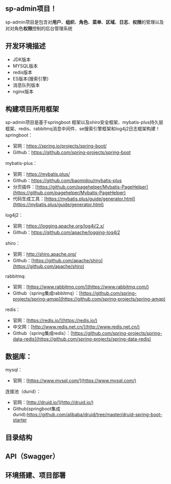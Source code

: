 ## sp-admin项目！

sp-admin项目是包含对**用户**、**组织**、**角色**、**菜单**、**区域**、**日志**、**权限**的管理以及对对角色**权限**控制的后台管理系统

## 开发环境描述
- JDK版本
- MYSQL版本
- redis版本
- ES版本(搜索引擎)
- 消息队列版本
- nginx版本

## 构建项目所用框架

sp-admin项目是基于springboot 框架以及shiro安全框架、mybatis-plus持久层框架、redis、rabbitmq消息中间件、se搜索引擎框架和log4j2日志框架构建！
springboot：
- 官网：https://spring.io/projects/spring-boot/
- Github：https://github.com/spring-projects/spring-boot

mybatis-plus：
- 官网：https://mybatis.plus/
- Github：https://github.com/baomidou/mybatis-plus
-	分页插件：[https://github.com/pagehelper/Mybatis-PageHelper](https://github.com/pagehelper/Mybatis-PageHelper)
-	代码生成工具：[https://mybatis.plus/guide/generator.html](https://mybatis.plus/guide/generator.html)

log4j2：
- 官网：https://logging.apache.org/log4j/2.x/
- Github：https://github.com/apache/logging-log4j2

shiro：
- 官网：http://shiro.apache.org/
- Github：[https://github.com/apache/shiro](https://github.com/apache/shiro)

rabbitmq:
-	官网：[https://www.rabbitmq.com/](https://www.rabbitmq.com/)
-	Github（spring集成rabbitmq）：[https://github.com/spring-projects/spring-amqp](https://github.com/spring-projects/spring-amqp)

redis：

- 官网：[https://redis.io/](https://redis.io/)
- 中文网：[http://www.redis.net.cn/](http://www.redis.net.cn/)
- Github（spring集成redis）：[https://github.com/spring-projects/spring-data-redis](https://github.com/spring-projects/spring-data-redis)
## 数据库：
mysql：
- 官网：[https://www.mysql.com/](https://www.mysql.com/)

连接池（durid）：
- 官网：[http://druid.io/](http://druid.io/)
- Github(springboot集成durid):https://github.com/alibaba/druid/tree/master/druid-spring-boot-starter
	




## 目录结构

## API（Swagger）




## 环境搭建、项目部署

